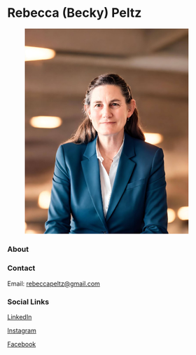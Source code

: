 # Rebecca (Becky) Peltz

<figure><img src=".gitbook/assets/beckypeltz.jpeg" alt="" width="374"><figcaption></figcaption></figure>

### &#x20;About



### Contact

Email: [rebeccapeltz@gmail.com](mailto:rebeccapeltz@gmail.com)

### Social Links

[LinkedIn](https://www.linkedin.com/in/rebeccapeltz/)

[Instagram](https://www.instagram.com/rebeccapeltz/)

[Facebook](https://www.facebook.com/becky.peltz77)


